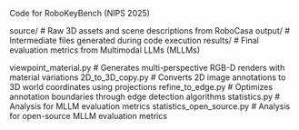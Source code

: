 Code for RoboKeyBench (NIPS 2025)

source/           # Raw 3D assets and scene descriptions from RoboCasa
output/           # Intermediate files generated during code execution
results/          # Final evaluation metrics from Multimodal LLMs (MLLMs)

viewpoint_material.py  # Generates multi-perspective RGB-D renders with material variations
2D_to_3D_copy.py     # Converts 2D image annotations to 3D world coordinates using projections
refine_to_edge.py    # Optimizes annotation boundaries through edge detection algorithms
statistics.py        # Analysis for MLLM evaluation metrics
statistics_open_source.py  # Analysis for open-source MLLM evaluation metrics
